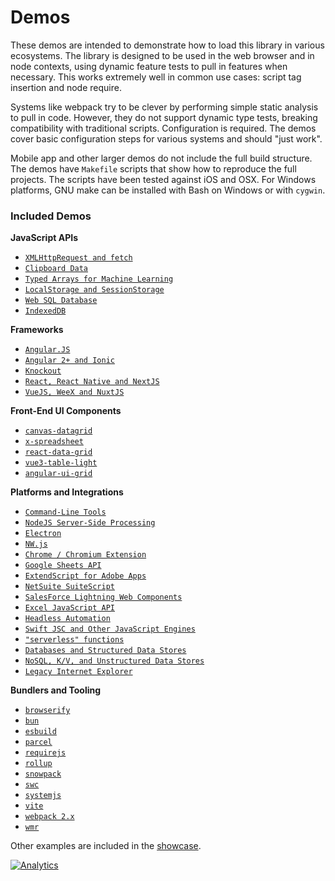 # Demos

These demos are intended to demonstrate how to load this library in various
ecosystems.  The library is designed to be used in the web browser and in node
contexts, using dynamic feature tests to pull in features when necessary.  This
works extremely well in common use cases: script tag insertion and node require.

Systems like webpack try to be clever by performing simple static analysis to
pull in code.  However, they do not support dynamic type tests, breaking
compatibility with traditional scripts.  Configuration is required.  The demos
cover basic configuration steps for various systems and should "just work".

Mobile app and other larger demos do not include the full build structure. The
demos have `Makefile` scripts that show how to reproduce the full projects.  The
scripts have been tested against iOS and OSX.  For Windows platforms, GNU make
can be installed with Bash on Windows or with `cygwin`.

### Included Demos

**JavaScript APIs**
- [`XMLHttpRequest and fetch`](https://docs.sheetjs.com/docs/getting-started/demos/network)
- [`Clipboard Data`](https://docs.sheetjs.com/docs/getting-started/demos/clipboard)
- [`Typed Arrays for Machine Learning`](https://docs.sheetjs.com/docs/getting-started/demos/ml)
- [`LocalStorage and SessionStorage`](https://docs.sheetjs.com/docs/getting-started/demos/database#localstorage-and-sessionstorage)
- [`Web SQL Database`](https://docs.sheetjs.com/docs/getting-started/demos/database#websql)
- [`IndexedDB`](https://docs.sheetjs.com/docs/getting-started/demos/database#indexeddb)

**Frameworks**
- [`Angular.JS`](https://docs.sheetjs.com/docs/getting-started/demos/legacy#angularjs)
- [`Angular 2+ and Ionic`](angular2/)
- [`Knockout`](https://docs.sheetjs.com/docs/getting-started/demos/legacy#knockoutjs)
- [`React, React Native and NextJS`](react/)
- [`VueJS, WeeX and NuxtJS`](vue/)

**Front-End UI Components**
- [`canvas-datagrid`](https://docs.sheetjs.com/docs/getting-started/demos/grid#canvas-datagrid)
- [`x-spreadsheet`](xspreadsheet/)
- [`react-data-grid`](react/modify/)
- [`vue3-table-light`](vue/modify/)
- [`angular-ui-grid`](https://docs.sheetjs.com/docs/getting-started/demos/grid#angular-ui-grid)

**Platforms and Integrations**
- [`Command-Line Tools`](https://docs.sheetjs.com/docs/getting-started/demos/cli)
- [`NodeJS Server-Side Processing`](server/)
- [`Electron`](https://docs.sheetjs.com/docs/getting-started/demos/desktop#electron)
- [`NW.js`](https://docs.sheetjs.com/docs/getting-started/demos/desktop#nwjs)
- [`Chrome / Chromium Extension`](https://docs.sheetjs.com/docs/getting-started/demos/chromium)
- [`Google Sheets API`](https://docs.sheetjs.com/docs/getting-started/demos/gsheet)
- [`ExtendScript for Adobe Apps`](https://docs.sheetjs.com/docs/getting-started/demos/extendscript)
- [`NetSuite SuiteScript`](https://docs.sheetjs.com/docs/getting-started/demos/netsuite)
- [`SalesForce Lightning Web Components`](https://docs.sheetjs.com/docs/getting-started/demos/salesforce)
- [`Excel JavaScript API`](https://docs.sheetjs.com/docs/getting-started/demos/excel)
- [`Headless Automation`](https://docs.sheetjs.com/docs/getting-started/demos/headless)
- [`Swift JSC and Other JavaScript Engines`](altjs/)
- [`"serverless" functions`](function/)
- [`Databases and Structured Data Stores`](https://docs.sheetjs.com/docs/getting-started/demos/database)
- [`NoSQL, K/V, and Unstructured Data Stores`](https://docs.sheetjs.com/docs/getting-started/demos/nosql)
- [`Legacy Internet Explorer`](oldie/)

**Bundlers and Tooling**
- [`browserify`](https://docs.sheetjs.com/docs/getting-started/demos/bundler#browserify)
- [`bun`](https://docs.sheetjs.com/docs/getting-started/demos/bundler#bun)
- [`esbuild`](https://docs.sheetjs.com/docs/getting-started/demos/bundler#esbuild)
- [`parcel`](https://docs.sheetjs.com/docs/getting-started/demos/bundler#parcel)
- [`requirejs`](https://docs.sheetjs.com/docs/getting-started/demos/bundler#requirejs)
- [`rollup`](https://docs.sheetjs.com/docs/getting-started/demos/bundler#rollup)
- [`snowpack`](https://docs.sheetjs.com/docs/getting-started/demos/bundler#snowpack)
- [`swc`](https://docs.sheetjs.com/docs/getting-started/demos/bundler#swc)
- [`systemjs`](https://docs.sheetjs.com/docs/getting-started/demos/bundler#systemjs)
- [`vite`](https://docs.sheetjs.com/docs/getting-started/demos/bundler#vite)
- [`webpack 2.x`](webpack/)
- [`wmr`](https://docs.sheetjs.com/docs/getting-started/demos/bundler#wmr)

Other examples are included in the [showcase](demos/showcase/).

[![Analytics](https://ga-beacon.appspot.com/UA-36810333-1/SheetJS/js-xlsx?pixel)](https://github.com/SheetJS/js-xlsx)
